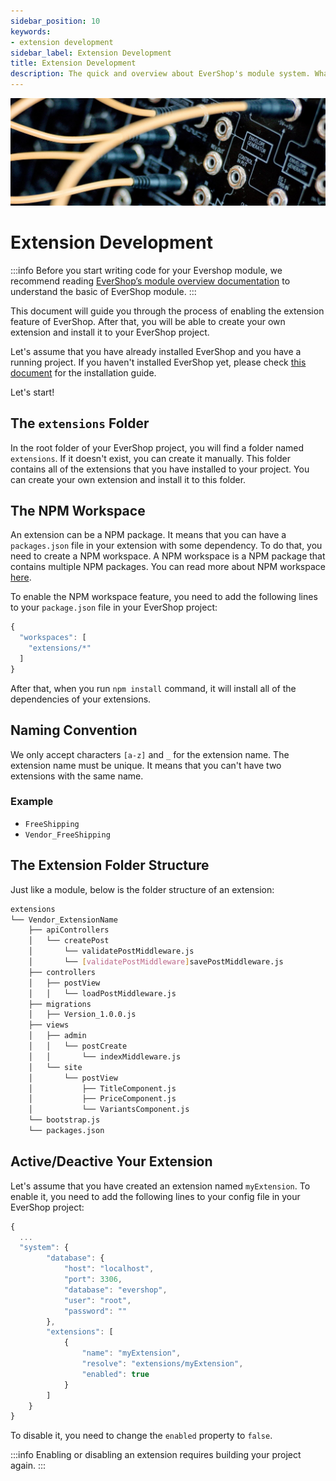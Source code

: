 ```yaml
---
sidebar_position: 10
keywords:
- extension development
sidebar_label: Extension Development
title: Extension Development
description: The quick and overview about EverShop's module system. What is the EverShop's module and how does it work.
---
```


![EverShop extension development](./img/evershop-extension-development.jpg "EverShop extension development")

# Extension Development

:::info
Before you start writing code for your Evershop module, we recommend reading [EverShop’s module overview documentation](./module-overview) to understand the basic of EverShop module.
:::



This document will guide you through the process of enabling the extension feature of EverShop. After that, you will be able to create your own extension and install it to your EverShop project.

Let's assume that you have already installed EverShop and you have a running project. If you haven't installed EverShop yet, please check [this document](../getting-started/installation-guide) for the installation guide.

Let's start!

## The `extensions` Folder

In the root folder of your EverShop project, you will find a folder named `extensions`. If it doesn't exist, you can create it manually. This folder contains all of the extensions that you have installed to your project. You can create your own extension and install it to this folder.

## The NPM Workspace

An extension can be a NPM package. It means that you can have a `packages.json` file in your extension with some dependency. To do that, you need to create a NPM workspace. A NPM workspace is a NPM package that contains multiple NPM packages. You can read more about NPM workspace [here](https://docs.npmjs.com/cli/v7/using-npm/workspaces).

To enable the NPM workspace feature, you need to add the following lines to your `package.json` file in your EverShop project:

```js title="package.json"
{
  "workspaces": [
    "extensions/*"
  ]
}
```
After that, when you run `npm install` command, it will install all of the dependencies of your extensions.

## Naming Convention

We only accept characters `[a-z]` and `_` for the extension name. The extension name must be unique. It means that you can't have two extensions with the same name.

### Example

- `FreeShipping`
- `Vendor_FreeShipping`

## The Extension Folder Structure

Just like a module, below is the folder structure of an extension:

```bash
extensions
└── Vendor_ExtensionName
    ├── apiControllers
    │   └── createPost
    │       └── validatePostMiddleware.js
    │       └── [validatePostMiddleware]savePostMiddleware.js
    ├── controllers
    │   ├── postView
    │   │   └── loadPostMiddleware.js
    ├── migrations
    │   ├── Version_1.0.0.js
    ├── views
    │   ├── admin
    │   │   └── postCreate
    │   │       └── indexMiddleware.js
    │   └── site
    │       └── postView
    │           ├── TitleComponent.js
    │           ├── PriceComponent.js
    │           └── VariantsComponent.js
    └── bootstrap.js
    └── packages.json
```

## Active/Deactive Your Extension

Let's assume that you have created an extension named `myExtension`. To enable it, you need to add the following lines to your config file in your EverShop project:

```js title="./config/production.config.json"
{
  ...
  "system": {
        "database": {
            "host": "localhost",
            "port": 3306,
            "database": "evershop",
            "user": "root",
            "password": ""
        },
        "extensions": [
            {
                "name": "myExtension",
                "resolve": "extensions/myExtension",
                "enabled": true
            }
        ]
    }
}
```
To disable it, you need to change the `enabled` property to `false`.

:::info
Enabling or disabling an extension requires building your project again.
:::